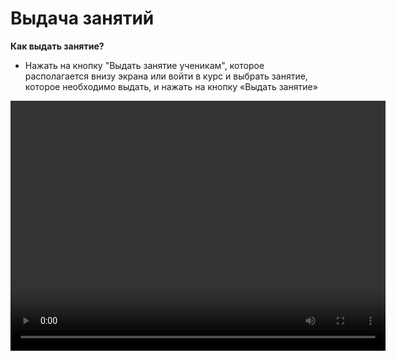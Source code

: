 # Выдача занятий

**Как выдать занятие?**

- Нажать на кнопку "Выдать занятие ученикам", которое располагается внизу экрана или войти в курс и выбрать занятие, которое необходимо выдать, и нажать на кнопку «Выдать занятие»


<video width="600" height="400" controls=true src="https://s3-eu-west-1.amazonaws.com/edu-prod/video/help_videos/8.mp4" type="video/mp4" />